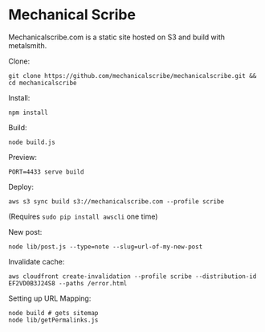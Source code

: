 Mechanical Scribe
=====

Mechanicalscribe.com is a static site hosted on S3 and build with metalsmith.

Clone: 

	git clone https://github.com/mechanicalscribe/mechanicalscribe.git && cd mechanicalscribe

Install:

	npm install

Build:

	node build.js

Preview:

	PORT=4433 serve build

Deploy:

	aws s3 sync build s3://mechanicalscribe.com --profile scribe

(Requires `sudo pip install awscli` one time)

New post:

	node lib/post.js --type=note --slug=url-of-my-new-post

Invalidate cache:

	aws cloudfront create-invalidation --profile scribe --distribution-id EF2VD0B3J24S8 --paths /error.html

Setting up URL Mapping:

	node build # gets sitemap
	node lib/getPermalinks.js